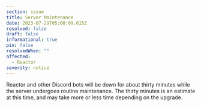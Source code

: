 ```yaml
---
section: issue
title: Server Maintenance
date: 2023-07-29T05:00:09.615Z
resolved: false
draft: false
informational: true
pin: false
resolvedWhen: ""
affected:
  - Reactor
severity: notice
---
```

Reactor and other Discord bots will be down for about thirty minutes while the server undergoes routine maintenance. The thirty minutes is an estimate at this time, and may take more or less time depending on the upgrade.